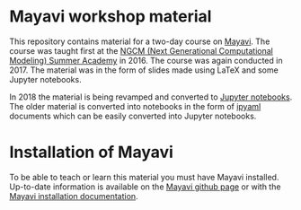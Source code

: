 # Mayavi workshop material

This repository contains material for a two-day course on
[Mayavi](https://github.com/enthought/mayavi). The course was taught first at
the
[NGCM (Next Generational Computational Modeling) Summer Academy](http://ngcm.soton.ac.uk/summer-academy/)
in 2016. The course was again conducted in 2017. The material was in the form
of slides made using LaTeX and some Jupyter notebooks.

In 2018 the material is being revamped and converted to
[Jupyter notebooks](http://jupyter.org/). The older material is converted into
notebooks in the form of
[ipyaml](https://github.com/prabhuramachandran/ipyaml) documents which can be
easily converted into Jupyter notebooks.


# Installation of Mayavi

To be able to teach or learn this material you must have Mayavi installed.
Up-to-date information is available on the
[Mayavi github page](https://github.com/enthought/mayavi) or with the
[Mayavi installation documentation](http://docs.enthought.com/mayavi/mayavi/installation.html).
